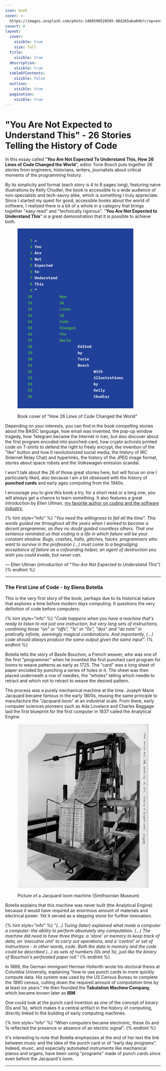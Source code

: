 ```yaml
---
icon: book
cover: >-
  https://images.unsplash.com/photo-1488590528505-98d2b5aba04b?crop=entropy&cs=srgb&fm=jpg&ixid=M3wxOTcwMjR8MHwxfHNlYXJjaHw1fHxjb2RlfGVufDB8fHx8MTczMzU2MzI3Mnww&ixlib=rb-4.0.3&q=85
coverY: 0
layout:
  cover:
    visible: true
    size: full
  title:
    visible: true
  description:
    visible: true
  tableOfContents:
    visible: false
  outline:
    visible: true
  pagination:
    visible: true
---
```


# "You Are Not Expected to Understand This" - 26 Stories Telling the History of Code

In this essay called "**You Are Not Expected To Understand This, How 26 Lines of Code Changed the World**", editor Torie Bosch puts together 26 stories from engineers, historians, writers, journalists about critical moments of the programming history.

By its simplicity and format (each story is 4 to 8 pages long), featuring naive illustrations by Kelly Chudler, the book is accessible to a wide audience of non-specialists and tech-savvy alike, which is something I truly appreciate. Since I started my quest for good, accessible books about the world of software, I realized there is a bit of a whole in a category that brings together "easy read" and "technically rigorous". "**You Are Not Expected to Understand This**" is a great demonstration that it is possible to achieve both.

<figure><img src="../.gitbook/assets/youarenotexpected.jpg" alt="" width="375"><figcaption><p>Book cover of "How 26 Lines of Code Changed the World"</p></figcaption></figure>

Depending on  your interests, you can find in the book compelling stories about the BASIC language, how email was invented, the pop-up window tragedy, how Telegram became the Internet in Iran, but also discover about the first program encoded into punched-card, how crypto activists printed code on T-shirts to defend the right to freely encrypt, the invention of the "like" button and how it revolutionized social media, the history of IRC (Internet Relay Chat) and hyperlinks, the history of the JPEG image format, stories about space robots and the Volkswagen emission scandal.

I won't talk about the 26 of those great stories here, but will focus on one I particularly liked, also because I am a bit obsessed with the history of **punched cards** and early ages computing from the 1940s.

I encourage you to give this book a try, for a short read or a long one, you will always get a chance to learn something. It also features a great introduction by Ellen Ullman, [my favorite a](https://tech.annelaurefreant.xyz/blog/close-to-the-machine-how-ellen-ullmans-books-inspired-me-as-a-technical-writer)[uthor on coding and the software industry.](https://tech.annelaurefreant.xyz/blog/close-to-the-machine-how-ellen-ullmans-books-inspired-me-as-a-technical-writer)&#x20;

{% hint style="info" %}
_"You need the willingness to fail all the time". This words guided me throughout all the years when I worked to become a decent programmer, as they no doubt guided countless others. That one sentence reminded us that coding is a life in which failure will be your constant shadow. Bugs, crashes, halts, glitches, hacks: programmers who want to survive in the profession (...) must come to a begrudging acceptance of failure as a cofounding helper, an agent of destruction you wish you could evade, but never can_.&#x20;

&#x20;        — Ellen Ullman (introduction of "_You Are Not Expected to Understand This_")
{% endhint %}

***

### The First Line of Code - by Elena Botella

This is the very first story of the book, perhaps due to its historical nature that explores a time before modern days computing. It questions the very definition of code before computers:

{% hint style="info" %}
"_Code happens when you have a machine that's ready to listen to not just one instruction, but very long sets of instructions, combining those "on" or "offs", "1s" or "0s", "dos" and "do nots" in pratically infinite, seemingly magical combinations. And importantly, (...) code should always produce the same output given the same input"._
{% endhint %}

Botella tells the story of Basile Bouchon, a French weaver, who was one of the first "programmer" when he invented the first punched card program for looms to weave patterns as early as 1725. The "card" was a long sheet of paper encoded by punching a series of holes in it. The sheet was then placed underneath a row of needles, the "wholes" telling which needle to retract and which not to retract to weave the desired pattern.&#x20;

The process was a purely mechanical machine at the time. Joseph Marie Jacquard became famous in the early 1800s, reusing the same principle to manufacture the "Jacquard loom" at an industrial scale. From there, early computer sciences pioneers such as Ada Lovelace and Charles Baggage laid the first blueprint for the first computer in 1837 called the Analytical Engine.

<figure><img src="../.gitbook/assets/jaquard-loom.jpg" alt=""><figcaption><p>Picture of a Jacquard loom machine (Smithsonian Museum)</p></figcaption></figure>

Botella explains that this machine was never built (the Analytical Engine) because it would have required an enormous amount of materials and electrical power. Yet it served as a stepping stone for further innovation.&#x20;

{% hint style="info" %}
_"(...) Turing (later) explained what made a computer a computer: the ability to perform absolutely any computation. (...) The machine did need to have three things: a 'store' or memory to keep track of data, an 'executive unit' to carry out operations, and a 'control' or set of instructions - in other words, code. Both the data in memory and the code could be described (...) as sets of numbers (0s and 1s), just like the binary of Bouchon's perforated paper roll."_
{% endhint %}

In 1889, the German immigrant Herman Hollerith wrote his doctoral thesis at Columbia University, explaining "how to use punch cards to more quickly compute data. His system was used by the US Census Bureau to complete the 1890 census, cutting down the required amount of computation time by at least six years." He then founded the **Tabulation Machine Company**, which became known later as **IBM**.

One could look at the punch card invention as one of the concept of binary (0s and 1s), which makes it a central artifact in the history of computing, directly linked to the building of early computing machines.&#x20;

{% hint style="info" %}
"When computers became electronic, these 0s and 1s reflected the presence or absence of an electric signal".
{% endhint %}

It's interesting to note that Botella emphasizes at the end of her text the link between music and the idea of the punch card or of "early day programs". Indeed, music, and especially automated instruments like mechanical pianos and organs, have been using "programs" made of punch cards since even before the Jacquard's loom.

***













